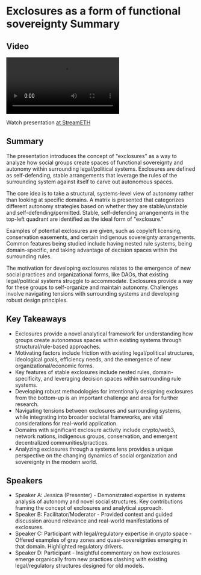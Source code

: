 # Exclosures as a form of functional sovereignty Summary

## Video
<video controls>
<source src="https://vod-cdn.lp-playback.studio/raw/jxf4iblf6wlsyor6526t4tcmtmqa/catalyst-vod-com/hls/de1acsbuzgnc8ymy/index.m3u8" type="application/x-mpegURL">
  Your browser does not support the video tag.
</video>

Watch presentation [at StreamETH](https://streameth.org/edge_city/watch?session=671b21ef9da0f165b839b30f)

## Summary
The presentation introduces the concept of "exclosures" as a way to analyze how social groups create spaces of functional sovereignty and autonomy within surrounding legal/political systems. Exclosures are defined as self-defending, stable arrangements that leverage the rules of the surrounding system against itself to carve out autonomous spaces.

The core idea is to take a structural, systems-level view of autonomy rather than looking at specific domains. A matrix is presented that categorizes different autonomy strategies based on whether they are stable/unstable and self-defending/permitted. Stable, self-defending arrangements in the top-left quadrant are identified as the ideal form of "exclosure."

Examples of potential exclosures are given, such as copyleft licensing, conservation easements, and certain indigenous sovereignty arrangements. Common features being studied include having nested rule systems, being domain-specific, and taking advantage of decision spaces within the surrounding rules.

The motivation for developing exclosures relates to the emergence of new social practices and organizational forms, like DAOs, that existing legal/political systems struggle to accommodate. Exclosures provide a way for these groups to self-organize and maintain autonomy. Challenges involve navigating tensions with surrounding systems and developing robust design principles.

## Key Takeaways
- Exclosures provide a novel analytical framework for understanding how groups create autonomous spaces within existing systems through structural/rule-based approaches.
- Motivating factors include friction with existing legal/political structures, ideological goals, efficiency needs, and the emergence of new organizational/economic forms.
- Key features of stable exclosures include nested rules, domain-specificity, and leveraging decision spaces within surrounding rule systems.
- Developing robust methodologies for intentionally designing exclosures from the bottom-up is an important challenge and area for further research.
- Navigating tensions between exclosures and surrounding systems, while integrating into broader societal frameworks, are vital considerations for real-world application.
- Domains with significant exclosure activity include crypto/web3, network nations, indigenous groups, conservation, and emergent decentralized communities/practices.
- Analyzing exclosures through a systems lens provides a unique perspective on the changing dynamics of social organization and sovereignty in the modern world.

## Speakers
- Speaker A: Jessica (Presenter) - Demonstrated expertise in systems analysis of autonomy and novel social structures. Key contributions framing the concept of exclosures and analytical approach.
- Speaker B: Facilitator/Moderator - Provided context and guided discussion around relevance and real-world manifestations of exclosures.
- Speaker C: Participant with legal/regulatory expertise in crypto space - Offered examples of gray zones and quasi-sovereignties emerging in that domain. Highlighted regulatory drivers.
- Speaker D: Participant - Insightful commentary on how exclosures emerge organically from new practices clashing with existing legal/regulatory structures designed for old models.

